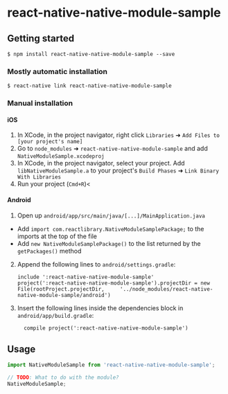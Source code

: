 # react-native-native-module-sample

## Getting started

`$ npm install react-native-native-module-sample --save`

### Mostly automatic installation

`$ react-native link react-native-native-module-sample`

### Manual installation


#### iOS

1. In XCode, in the project navigator, right click `Libraries` ➜ `Add Files to [your project's name]`
2. Go to `node_modules` ➜ `react-native-native-module-sample` and add `NativeModuleSample.xcodeproj`
3. In XCode, in the project navigator, select your project. Add `libNativeModuleSample.a` to your project's `Build Phases` ➜ `Link Binary With Libraries`
4. Run your project (`Cmd+R`)<

#### Android

1. Open up `android/app/src/main/java/[...]/MainApplication.java`
  - Add `import com.reactlibrary.NativeModuleSamplePackage;` to the imports at the top of the file
  - Add `new NativeModuleSamplePackage()` to the list returned by the `getPackages()` method
2. Append the following lines to `android/settings.gradle`:
  	```
  	include ':react-native-native-module-sample'
  	project(':react-native-native-module-sample').projectDir = new File(rootProject.projectDir, 	'../node_modules/react-native-native-module-sample/android')
  	```
3. Insert the following lines inside the dependencies block in `android/app/build.gradle`:
  	```
      compile project(':react-native-native-module-sample')
  	```


## Usage
```javascript
import NativeModuleSample from 'react-native-native-module-sample';

// TODO: What to do with the module?
NativeModuleSample;
```

